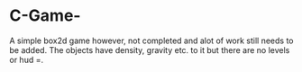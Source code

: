 # C-Game-
A simple box2d game however, not completed and alot of work still needs to be added. 
The objects have density, gravity etc. to it but there are no levels or hud =.
